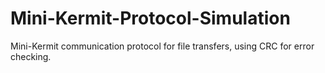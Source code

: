 # Mini-Kermit-Protocol-Simulation
Mini-Kermit communication protocol for file transfers, using CRC for error checking. 
